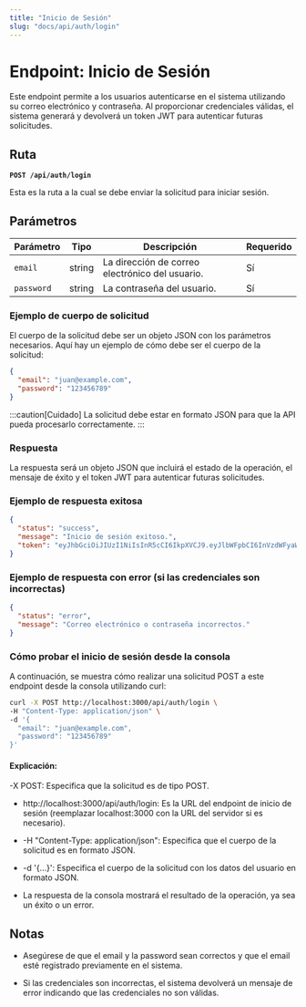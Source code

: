 ```yaml
---
title: "Inicio de Sesión"
slug: "docs/api/auth/login"
---
```


# Endpoint: Inicio de Sesión

Este endpoint permite a los usuarios autenticarse en el sistema utilizando su correo electrónico y contraseña. Al proporcionar credenciales válidas, el sistema generará y devolverá un token JWT para autenticar futuras solicitudes.

## Ruta

**`POST /api/auth/login`**

Esta es la ruta a la cual se debe enviar la solicitud para iniciar sesión.

## Parámetros

| Parámetro   | Tipo     | Descripción                                         | Requerido |
|-------------|----------|-----------------------------------------------------|-----------|
| `email`     | string   | La dirección de correo electrónico del usuario.     | Sí        |
| `password`  | string   | La contraseña del usuario.                          | Sí        |

### Ejemplo de cuerpo de solicitud

El cuerpo de la solicitud debe ser un objeto JSON con los parámetros necesarios. Aquí hay un ejemplo de cómo debe ser el cuerpo de la solicitud:

```json
{
  "email": "juan@example.com",
  "password": "123456789"
}
```
:::caution[Cuidado]
La solicitud debe estar en formato JSON para que la API pueda procesarlo correctamente.
:::

### Respuesta

La respuesta será un objeto JSON que incluirá el estado de la operación, el mensaje de éxito y el token JWT para autenticar futuras solicitudes.

### Ejemplo de respuesta exitosa

```json
{
  "status": "success",
  "message": "Inicio de sesión exitoso.",
  "token": "eyJhbGciOiJIUzI1NiIsInR5cCI6IkpXVCJ9.eyJlbWFpbCI6InVzdWFyaW9AZXhhbXBsZS5jb20iLCJpYXQiOjE3NDM5MTM1NzEsImV4cCI6MTc0MzkxNzE3MX0.Y3np5EbVTQ1JlEl44o2N2N1BeaRiZof--kIoEkk0qt4"
}
```

### Ejemplo de respuesta con error (si las credenciales son incorrectas)

```json
{
  "status": "error",
  "message": "Correo electrónico o contraseña incorrectos."
}
```

### Cómo probar el inicio de sesión desde la consola

A continuación, se muestra cómo realizar una solicitud POST a este endpoint desde la consola utilizando curl:

```bash title="Ejemplo de peticion con CURL"
curl -X POST http://localhost:3000/api/auth/login \
-H "Content-Type: application/json" \
-d '{
  "email": "juan@example.com",
  "password": "123456789"
}'

```

#### Explicación:

-X POST: Especifica que la solicitud es de tipo POST.

- http://localhost:3000/api/auth/login: Es la URL del endpoint de inicio de sesión (reemplazar localhost:3000 con la URL del servidor si es necesario).

- -H "Content-Type: application/json": Especifica que el cuerpo de la solicitud es en formato JSON.

- -d '{...}': Especifica el cuerpo de la solicitud con los datos del usuario en formato JSON.

- La respuesta de la consola mostrará el resultado de la operación, ya sea un éxito o un error.

## Notas

- Asegúrese de que el email y la password sean correctos y que el email esté registrado previamente en el sistema.

- Si las credenciales son incorrectas, el sistema devolverá un mensaje de error indicando que las credenciales no son válidas.